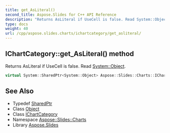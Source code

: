```yaml
---
title: get_AsLiteral()
second_title: Aspose.Slides for C++ API Reference
description: "Returns AsLiteral if UseCell is false. Read System::Object."
type: docs
weight: 40
url: /cpp/aspose.slides.charts/ichartcategory/get_asliteral/
---
```

## IChartCategory::get_AsLiteral() method


Returns AsLiteral if UseCell is false. Read [System::Object](../../../system/object/).

```cpp
virtual System::SharedPtr<System::Object> Aspose::Slides::Charts::IChartCategory::get_AsLiteral()=0
```

## See Also

* Typedef [SharedPtr](../../system/sharedptr/)
* Class [Object](../../system/object/)
* Class [IChartCategory](./)
* Namespace [Aspose::Slides::Charts](../)
* Library [Aspose.Slides](../../)